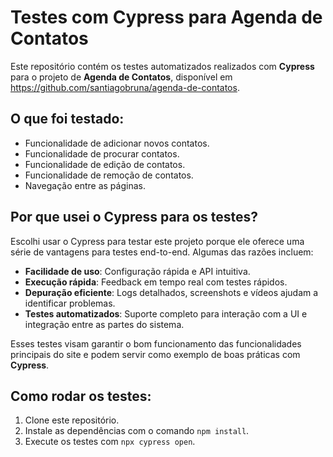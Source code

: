 # Testes com Cypress para Agenda de Contatos

Este repositório contém os testes automatizados realizados com **Cypress** para o projeto de **Agenda de Contatos**,
disponível em https://github.com/santiagobruna/agenda-de-contatos.

## O que foi testado:
- Funcionalidade de adicionar novos contatos.
- Funcionalidade de procurar contatos.
- Funcionalidade de edição de contatos.
- Funcionalidade de remoção de contatos.
- Navegação entre as páginas.

## Por que usei o Cypress para os testes?

Escolhi usar o Cypress para testar este projeto porque ele oferece uma série de vantagens para testes end-to-end. Algumas das razões incluem:

- **Facilidade de uso**: Configuração rápida e API intuitiva.
- **Execução rápida**: Feedback em tempo real com testes rápidos.
- **Depuração eficiente**: Logs detalhados, screenshots e vídeos ajudam a identificar problemas.
- **Testes automatizados**: Suporte completo para interação com a UI e integração entre as partes do sistema.

Esses testes visam garantir o bom funcionamento das funcionalidades principais do site e podem servir como exemplo de boas práticas com **Cypress**.

## Como rodar os testes:
1. Clone este repositório.
2. Instale as dependências com o comando `npm install`.
3. Execute os testes com `npx cypress open`.

